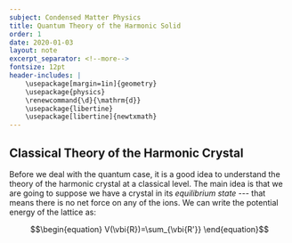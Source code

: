 ```yaml
---
subject: Condensed Matter Physics
title: Quantum Theory of the Harmonic Solid
order: 1
date: 2020-01-03
layout: note
excerpt_separator: <!--more-->
fontsize: 12pt
header-includes: |
    \usepackage[margin=1in]{geometry}
    \usepackage{physics}
    \renewcommand{\d}{\mathrm{d}}
    \usepackage{libertine}
    \usepackage[libertine]{newtxmath}
---
```

<!--more-->
## Classical Theory of the Harmonic Crystal
Before we deal with the quantum case, it is a good idea to understand the theory of the harmonic crystal at a classical level.  The main idea is that we are going to suppose we have a crystal in its *equilibrium state* --- that means there is no net force on any of the ions.  We can write the potential energy of the lattice as:

$$\begin{equation}
 V(\vbi{R})=\sum_{\vbi{R'}}
\end{equation}$$
